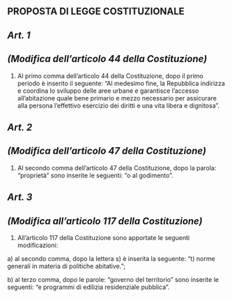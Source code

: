 ## **PROPOSTA DI LEGGE COSTITUZIONALE**

## ***Art. 1***

## ***(Modifica dell’articolo 44 della Costituzione)***

1. Al primo comma dell’articolo 44 della Costituzione, dopo il primo periodo è inserito il seguente: “Al medesimo fine, la Repubblica indirizza e coordina lo sviluppo delle aree urbane e garantisce l’accesso all’abitazione quale bene primario e mezzo necessario per assicurare alla persona l’effettivo esercizio dei diritti e una vita libera e dignitosa”.
## ***Art. 2***

## ***(Modifica dell’articolo 47 della Costituzione)***

1. Al secondo comma dell’articolo 47 della Costituzione, dopo la parola: “proprietà” sono inserite le seguenti: “o al godimento”.
## ***Art. 3***

## ***(Modifica all’articolo 117 della Costituzione)***

1. All’articolo 117 della Costituzione sono apportate le seguenti modificazioni:

a) al secondo comma, dopo la lettera s) è inserita la seguente: “t) norme generali in materia di politiche abitative.”;

b) al terzo comma, dopo le parole: “governo del territorio” sono inserite le seguenti: “e programmi di edilizia residenziale pubblica”.

